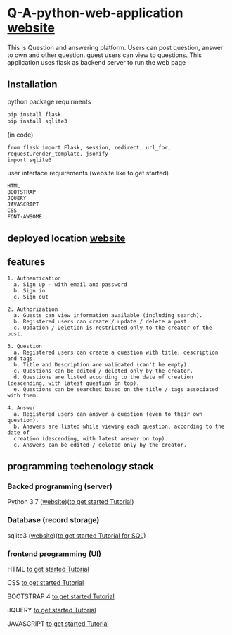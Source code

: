 # Q-A-python-web-application  [website](http://kaushiks.pythonanywhere.com/)
 This is Question and answering platform. Users can post question, answer to own and other question. guest users can view to questions. This application uses flask as backend server to run the web page

## Installation
 python package requirments
 ```python
 pip install flask
 pip install sqlite3
 ```
 (in code)
 ```
 from flask import Flask, session, redirect, url_for, request,render_template, jsonify
 import sqlite3 
 ```
 user interface requirements (website like to get started)
 ```
 HTML
 BOOTSTRAP
 JQUERY
 JAVASCRIPT
 CSS
 FONT-AWSOME
 ```
 
## deployed location [website](http://kaushiks.pythonanywhere.com/)
 
## features
```
1. Authentication
  a. Sign up - with email and password
  b. Sign in
  c. Sign out
```
```
2. Authorization
  a. Guests can view information available (including search).
  b. Registered users can create / update / delete a post.
  c. Updation / Deletion is restricted only to the creator of the post.
```
```
3. Question
  a. Registered users can create a question with title, description and tags.
  b. Title and Description are validated (can't be empty).
  c. Questions can be edited / deleted only by the creator.
  d. Questions are listed according to the date of creation (descending, with latest question on top).
  e. Questions can be searched based on the title / tags associated with them.
```
```
4. Answer
  a. Registered users can answer a question (even to their own question).
  b. Answers are listed while viewing each question, according to the date of
  creation (descending, with latest answer on top).
  c. Answers can be edited / deleted only by the creator.
```
## programming techenology stack

 ### Backed programming (server) 
   
   Python 3.7 ([website](https://www.python.org/))([to get started Tutorial](https://www.w3schools.com/python/default.asp))

 ### Database (record storage)
   
   sqlite3 ([website](https://www.sqlite.org/index.html))([to get started Tutorial for SQL](https://www.tutorialspoint.com/sqlite/sqlite_python.htm))

 ### frontend programming (UI)
   
   HTML [to get started Tutorial](https://www.w3schools.com/html/)
   
   CSS [to get started Tutorial](https://www.w3schools.com/css/default.asp)
   
   BOOTSTRAP 4 [to get started Tutorial](https://www.w3schools.com/bootstrap4/default.asp)
   
   JQUERY [to get started Tutorial](https://www.w3schools.com/jquery/default.asp)
   
   JAVASCRIPT [to get started Tutorial](https://www.w3schools.com/js/default.asp)

   
   
